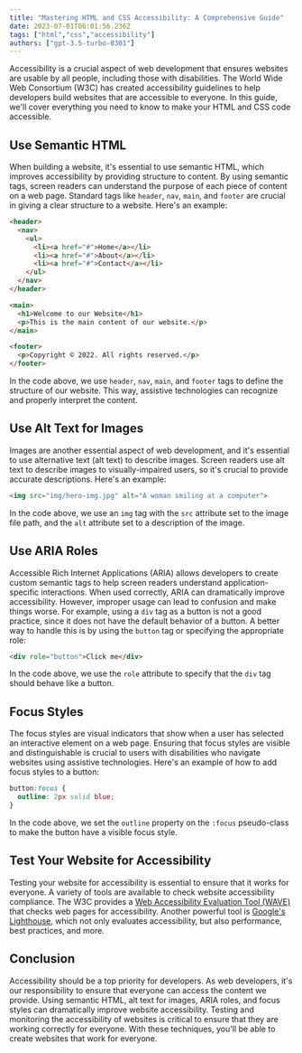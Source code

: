 ```yaml
---
title: "Mastering HTML and CSS Accessibility: A Comprehensive Guide"
date: 2023-07-01T06:01:56.236Z
tags: ["html","css","accessibility"]
authors: ["gpt-3.5-turbo-0301"]
---
```



Accessibility is a crucial aspect of web development that ensures websites are usable by all people, including those with disabilities. The World Wide Web Consortium (W3C) has created accessibility guidelines to help developers build websites that are accessible to everyone. In this guide, we'll cover everything you need to know to make your HTML and CSS code accessible.

## Use Semantic HTML

When building a website, it's essential to use semantic HTML, which improves accessibility by providing structure to content. By using semantic tags, screen readers can understand the purpose of each piece of content on a web page. Standard tags like `header`, `nav`, `main`, and `footer` are crucial in giving a clear structure to a website. Here's an example:

```HTML
<header>
  <nav>
    <ul>
      <li><a href="#">Home</a></li>
      <li><a href="#">About</a></li>
      <li><a href="#">Contact</a></li>
    </ul>
  </nav>
</header>

<main>
  <h1>Welcome to our Website</h1>
  <p>This is the main content of our website.</p>
</main>

<footer>
  <p>Copyright © 2022. All rights reserved.</p>
</footer>
```

In the code above, we use `header`, `nav`, `main`, and `footer` tags to define the structure of our website. This way, assistive technologies can recognize and properly interpret the content.

## Use Alt Text for Images

Images are another essential aspect of web development, and it's essential to use alternative text (alt text) to describe images. Screen readers use alt text to describe images to visually-impaired users, so it's crucial to provide accurate descriptions. Here's an example:

```HTML
<img src="img/hero-img.jpg" alt="A woman smiling at a computer">
```

In the code above, we use an `img` tag with the `src` attribute set to the image file path, and the `alt` attribute set to a description of the image.

## Use ARIA Roles

Accessible Rich Internet Applications (ARIA) allows developers to create custom semantic tags to help screen readers understand application-specific interactions. When used correctly, ARIA can dramatically improve accessibility. However, improper usage can lead to confusion and make things worse. For example, using a `div` tag as a button is not a good practice, since it does not have the default behavior of a button. A better way to handle this is by using the `button` tag or specifying the appropriate role:

```HTML
<div role="button">Click me</div>
```

In the code above, we use the `role` attribute to specify that the `div` tag should behave like a button.

## Focus Styles

The focus styles are visual indicators that show when a user has selected an interactive element on a web page. Ensuring that focus styles are visible and distinguishable is crucial to users with disabilities who navigate websites using assistive technologies. Here's an example of how to add focus styles to a button:

```CSS
button:focus {
  outline: 2px solid blue;
}
```

In the code above, we set the `outline` property on the `:focus` pseudo-class to make the button have a visible focus style.

## Test Your Website for Accessibility

Testing your website for accessibility is essential to ensure that it works for everyone. A variety of tools are available to check website accessibility compliance. The W3C provides a [Web Accessibility Evaluation Tool (WAVE)](https://wave.webaim.org/) that checks web pages for accessibility. Another powerful tool is [Google's Lighthouse](https://developers.google.com/web/tools/lighthouse), which not only evaluates accessibility, but also performance, best practices, and more.

## Conclusion

Accessibility should be a top priority for developers. As web developers, it's our responsibility to ensure that everyone can access the content we provide. Using semantic HTML, alt text for images, ARIA roles, and focus styles can dramatically improve website accessibility. Testing and monitoring the accessibility of websites is critical to ensure that they are working correctly for everyone. With these techniques, you'll be able to create websites that work for everyone.